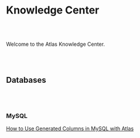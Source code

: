 # Knowledge Center

<br></br>

Welcome to the Atlas Knowledge Center.

<br></br>

## Databases

<br></br>

### MySQL

[How to Use Generated Columns in MySQL with Atlas](/knowledge/mysql/generated-columns)

